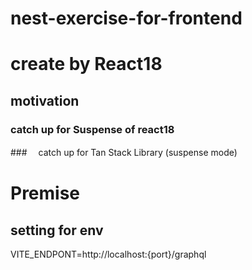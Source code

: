 # nest-exercise-for-frontend

# create by React18

## motivation

### catch up for Suspense of react18

###　 catch up for Tan Stack Library (suspense mode)

# Premise

## setting for env

VITE_ENDPONT=http://localhost:{port}/graphql
